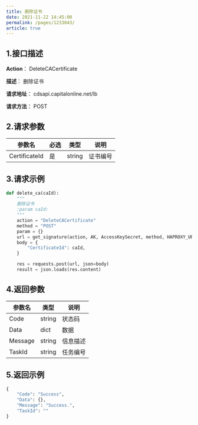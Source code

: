 ```yaml
---
title: 删除证书  
date: 2021-11-22 14:45:00
permalink: /pages/1233043/
article: true
---
```


## 1.接口描述

**Action**： DeleteCACertificate

**描述**： 删除证书

**请求地址**： cdsapi.capitalonline.net/lb

**请求方法**： POST

## 2.请求参数

| 参数名        | 必选 | 类型   | 说明     |
| ------------- | ---- | ------ | -------- |
| CertificateId | 是   | string | 证书编号 |

## 3.请求示例

```python
def delete_ca(caId):
    """
    删除证书
    :param caId:
    """
    action = "DeleteCACertificate"
    method = "POST"
    param = {}
    url = get_signature(action, AK, AccessKeySecret, method, HAPROXY_URL, param=param)
    body = {
        "CertificateId": caId,
    }

    res = requests.post(url, json=body)
    result = json.loads(res.content)
```

## 4.返回参数

| 参数名  | 类型   | 说明     |
| ------- | ------ | -------- |
| Code    | string | 状态码   |
| Data    | dict   | 数据     |
| Message | string | 信息描述 |
| TaskId  | string | 任务编号 |

## 5.返回示例

```python
{
    "Code": "Success",
    "Data": {},
    "Message": "Success.",
    "TaskId": ""
}
```

